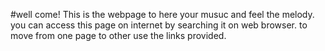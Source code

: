 #well come!
This is  the webpage to here your musuc and feel the melody.
you can access this page on internet by searching it on web browser.
to move from one page to other use the links provided.

